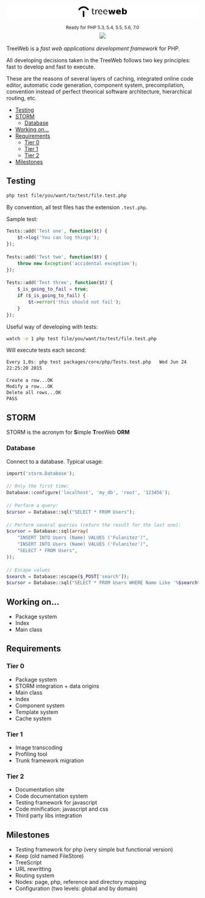 <img src="logo.png">

<p align="center">
    <sup>Ready for PHP 5.3, 5.4, 5.5, 5.6, 7.0</sup>
    <br>
    <img src="https://travis-ci.org/fulldump/TreeWeb.svg?branch=master">
</p>

TreeWeb is a *fast web applications development framework* for PHP.

All developing decisions taken in the TreeWeb follows two key principles: fast to develop and fast to execute.

These are the reasons of several layers of caching, integrated online code editor, automatic code generation, component system, precompilation, convention instead of perfect theorical software architecture, hierarchical routing, etc.

<!-- MarkdownTOC autolink=true bracket=round depth=4 -->

- [Testing](#testing)
- [STORM](#storm)
    - [Database](#database)
- [Working on...](#working-on)
- [Requirements](#requirements)
    - [Tier 0](#tier-0)
    - [Tier 1](#tier-1)
    - [Tier 2](#tier-2)
- [Milestones](#milestones)

<!-- /MarkdownTOC -->

## Testing

```sh
php test file/you/want/to/test/file.test.php
```

By convention, all test files has the extension `.test.php`.

Sample test:

```php
Tests::add('Test one', function($t) {
	$t->log('You can log things');
});

Tests::add('Test two', function($t) {
	throw new Exception('accidental exception');
});

Tests::add('Test three', function($t) {
	$_is_going_to_fail = true;
	if ($_is_going_to_fail) {
		$t->error('this should not fail');
	}
});
```

Useful way of developing with tests:

```sh
watch -n 1 php test file/you/want/to/test/file.test.php
```

Will execute tests each second:

```text
Every 1,0s: php test packages/core/php/Tests.test.php   Wed Jun 24 22:25:20 2015

Create a row...OK
Modify a row...OK
Delete all rows...OK
PASS
```

## STORM

STORM is the acronym for **S**imple **T**reeWeb **ORM**

### Database

Connect to a database. Typical usage:

```php
import('storm.Database');

// Only the first time:
Database::configure('localhost', 'my_db', 'root', '123456');

// Perform a query:
$cursor = Database::sql("SELECT * FROM Users");

// Perform several queries (return the result for the last one):
$cursor = Database::sql(array(
    "INSERT INTO Users (Name) VALUES ('Fulanitez')",
    "INSERT INTO Users (Name) VALUES ('Fulanitez')",
    "SELECT * FROM Users",
));

// Escape values
$search = Database::escape($_POST['search']);
$cursor = Database::sql("SELECT * FROM Users WHERE Name Like '%$search%'");
```

## Working on...

* Package system
* Index
* Main class

## Requirements

### Tier 0

* Package system
* STORM integration + data origins
* Main class
* Index
* Component system
* Template system
* Cache system

### Tier 1
* Image transcoding
* Profiling tool
* Trunk framework migration

### Tier 2
* Documentation site
* Code documentation system
* Testing framework for javascript
* Code minification: javascript and css
* Third party libs integration

## Milestones

* Testing framework for php (very simple but functional version)
* Keep (old named FileStore)
* TreeScript
* URL rewritting
* Routing system
* Nodes: page, php, reference and directory mapping
* Configuration (two levels: global and by domain)
